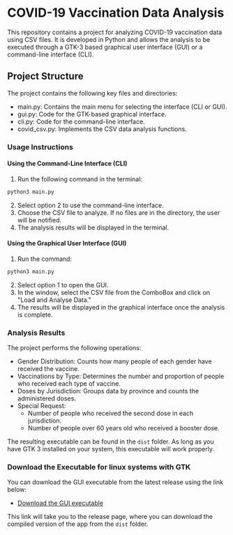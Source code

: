 # COVID-19 Vaccination Data Analysis

This repository contains a project for analyzing COVID-19 vaccination data using CSV files. It is developed in Python and allows the analysis to be executed through a GTK-3 based graphical user interface (GUI) or a command-line interface (CLI).

## Project Structure

The project contains the following key files and directories:

- main.py: Contains the main menu for selecting the interface (CLI or GUI).
- gui.py: Code for the GTK-based graphical interface.
- cli.py: Code for the command-line interface.
- covid_csv.py: Implements the CSV data analysis functions.

### Usage Instructions
  
#### Using the Command-Line Interface (CLI)
1. Run the following command in the terminal:
  ```sh
  python3 main.py
  ```
2. Select option 2 to use the command-line interface.
3. Choose the CSV file to analyze. If no files are in the directory, the user will be notified.
4. The analysis results will be displayed in the terminal.

#### Using the Graphical User Interface (GUI)
1. Run the command:
  ```sh
  python3 main.py
  ```
2. Select option 1 to open the GUI.
3. In the window, select the CSV file from the ComboBox and click on "Load and Analyse Data."
4. The results will be displayed in the graphical interface once the analysis is complete.

### Analysis Results

The project performs the following operations:

- Gender Distribution: Counts how many people of each gender have received the vaccine.
- Vaccinations by Type: Determines the number and proportion of people who received each type of vaccine.
- Doses by Jurisdiction: Groups data by province and counts the administered doses.
- Special Request:
  - Number of people who received the second dose in each jurisdiction.
  - Number of people over 60 years old who received a booster dose.

The resulting executable can be found in the `dist` folder. As long as you have GTK 3 installed on your system, this executable will work properly.

### Download the Executable for linux systems with GTK
You can download the GUI executable from the latest release using the link below:
- [Download the GUI executable](https://github.com/protos50/csv-consumer-test/releases/tag/v0.1)

This link will take you to the release page, where you can download the compiled version of the app from the `dist` folder.
